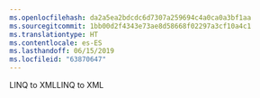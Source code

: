 ```yaml
---
ms.openlocfilehash: da2a5ea2bdcdc6d7307a259694c4a0ca0a3bf1aa
ms.sourcegitcommit: 1bb00d2f4343e73ae8d58668f02297a3cf10a4c1
ms.translationtype: HT
ms.contentlocale: es-ES
ms.lasthandoff: 06/15/2019
ms.locfileid: "63870647"
---
```

<span data-ttu-id="0170c-101">LINQ to XML</span><span class="sxs-lookup"><span data-stu-id="0170c-101">LINQ to XML</span></span>